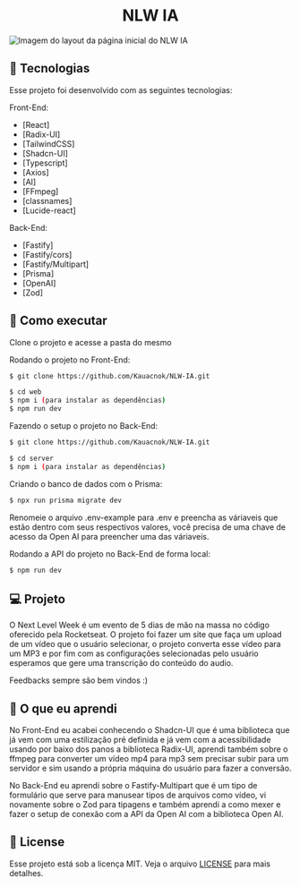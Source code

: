 <p align='center'> 
	<h1 align='center'>NLW IA</h1>
	<img src="https://i.imgur.com/sBCneOa.png" alt="Imagem do layout da página inicial do NLW IA" />
</p>

## 🧪 Tecnologias

Esse projeto foi desenvolvido com as seguintes tecnologias:

Front-End:
- [React]
- [Radix-UI]
- [TailwindCSS]
- [Shadcn-UI]
- [Typescript]
- [Axios]
- [AI]
- [FFmpeg]
- [classnames]
- [Lucide-react]

Back-End:
- [Fastify]
- [Fastify/cors]
- [Fastify/Multipart]
- [Prisma]
- [OpenAI]
- [Zod]

## 🚀 Como executar

Clone o projeto e acesse a pasta do mesmo

Rodando o projeto no Front-End:
```bash
$ git clone https://github.com/Kauacnok/NLW-IA.git

$ cd web
$ npm i (para instalar as dependências)
$ npm run dev
````

Fazendo o setup o projeto no Back-End:
```bash
$ git clone https://github.com/Kauacnok/NLW-IA.git

$ cd server
$ npm i (para instalar as dependências)
```` 

Criando o banco de dados com o Prisma: 

```bash
$ npx run prisma migrate dev
```

Renomeie o arquivo .env-example para .env e preencha as váriaveis que estão dentro com seus respectivos valores, você precisa de uma chave de acesso da Open AI para preencher uma das váriaveis.

Rodando a API do projeto no Back-End de forma local:

```bash
$ npm run dev
```

## 💻 Projeto

O Next Level Week é um evento de 5 dias de mão na massa no código oferecido pela Rocketseat. O projeto foi fazer um site que faça um upload de um vídeo que o usuário selecionar, o projeto converta esse vídeo para um MP3 e por fim com as configurações selecionadas pelo usuário esperamos que gere uma transcrição do conteúdo do audio.

Feedbacks sempre são bem vindos :)

## 📖 O que eu aprendi

No Front-End eu acabei conhecendo o Shadcn-UI que é uma biblioteca que já vem com uma estilização pré definida e já vem com a acessibilidade usando por baixo dos panos a biblioteca Radix-UI, aprendi também sobre o ffmpeg para converter um vídeo mp4 para mp3 sem precisar subir para um servidor e sim usando a própria máquina do usuário para fazer a conversão.

No Back-End eu aprendi sobre o Fastify-Multipart que é um tipo de formulário que serve para manusear tipos de arquivos como vídeo, vi novamente sobre o Zod para tipagens e também aprendi a como mexer e fazer o setup de conexão com a API da Open AI com a biblioteca Open AI.

## 📝 License

Esse projeto está sob a licença MIT. Veja o arquivo [LICENSE](https://github.com/Kauacnok/NLW-IA/blob/main/license) para mais detalhes.

